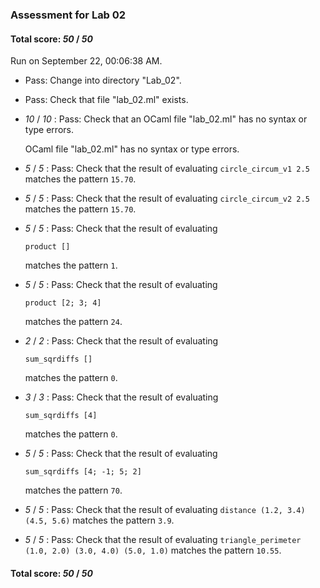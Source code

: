 ### Assessment for Lab 02

#### Total score: _50_ / _50_

Run on September 22, 00:06:38 AM.

+ Pass: Change into directory "Lab_02".

+ Pass: Check that file "lab_02.ml" exists.

+  _10_ / _10_ : Pass: Check that an OCaml file "lab_02.ml" has no syntax or type errors.

    OCaml file "lab_02.ml" has no syntax or type errors.



+  _5_ / _5_ : Pass: Check that the result of evaluating `circle_circum_v1 2.5` matches the pattern `15.70`.

   



+  _5_ / _5_ : Pass: Check that the result of evaluating `circle_circum_v2 2.5` matches the pattern `15.70`.

   



+  _5_ / _5_ : Pass: 
Check that the result of evaluating
   ```
   product []
   ```
   matches the pattern `1`.

   




+  _5_ / _5_ : Pass: 
Check that the result of evaluating
   ```
   product [2; 3; 4]
   ```
   matches the pattern `24`.

   




+  _2_ / _2_ : Pass: 
Check that the result of evaluating
   ```
   sum_sqrdiffs []
   ```
   matches the pattern `0`.

   




+  _3_ / _3_ : Pass: 
Check that the result of evaluating
   ```
   sum_sqrdiffs [4]
   ```
   matches the pattern `0`.

   




+  _5_ / _5_ : Pass: 
Check that the result of evaluating
   ```
   sum_sqrdiffs [4; -1; 5; 2]
   ```
   matches the pattern `70`.

   




+  _5_ / _5_ : Pass: Check that the result of evaluating `distance (1.2, 3.4) (4.5, 5.6)` matches the pattern `3.9`.

   



+  _5_ / _5_ : Pass: Check that the result of evaluating `triangle_perimeter (1.0, 2.0) (3.0, 4.0) (5.0, 1.0)` matches the pattern `10.55`.

   



#### Total score: _50_ / _50_

